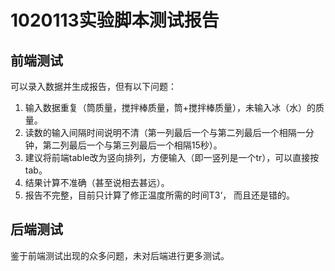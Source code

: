 # 1020113实验脚本测试报告

## 前端测试

可以录入数据并生成报告，但有以下问题：

1. 输入数据重复（筒质量，搅拌棒质量，筒+搅拌棒质量），未输入冰（水）的质量。
2. 读数的输入间隔时间说明不清（第一列最后一个与第二列最后一个相隔一分钟，第二列最后一个与第三列最后一个相隔15秒）。
3. 建议将前端table改为竖向排列，方便输入（即一竖列是一个tr），可以直接按tab。
4. 结果计算不准确（甚至说相去甚远）。
5. 报告不完整，目前只计算了修正温度所需的时间T3‘， 而且还是错的。

## 后端测试

鉴于前端测试出现的众多问题，未对后端进行更多测试。